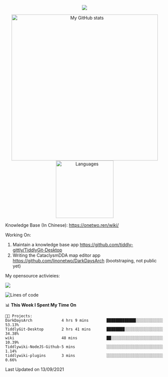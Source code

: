 <a href="https://github.com/linonetwo">
    <p align="center">
        <img src="https://github-profile-trophy.vercel.app/?username=linonetwo&column=7&theme=onedark"/>
    </p>
</a>
<a align="center" href="https://github.com/linonetwo">
  <p align="center">
    <img src="https://github-readme-stats.vercel.app/api?username=linonetwo&show_icons=true&count_private=true" alt="My GitHub stats" width="465"/>
    <img src="https://github-readme-stats.vercel.app/api/top-langs/?username=linonetwo&layout=compact&langs_count=10" alt="Languages" height="183">
  </p>
</a>

Knowledge Base (In Chinese): https://onetwo.ren/wiki/

Working On: 

1. Maintain a knowledge base app https://github.com/tiddly-gittly/TiddlyGit-Desktop
1. Writing the CataclysmDDA map editor app https://github.com/linonetwo/DarkDaysArch (bootstraping, not public yet)

My opensource activieies:

![](https://visitor-badge.glitch.me/badge?page_id=linonetwo.linonetwo)

<!--START_SECTION:waka-->
![Lines of code](https://img.shields.io/badge/From%20Hello%20World%20I%27ve%20Written-2.6%20million%20lines%20of%20code-blue)

📊 **This Week I Spent My Time On** 

```text
🐱‍💻 Projects: 
DarkDaysArch             4 hrs 9 mins        █████████████░░░░░░░░░░░░   53.13% 
TiddlyGit-Desktop        2 hrs 41 mins       ████████░░░░░░░░░░░░░░░░░   34.38% 
wiki                     48 mins             ██░░░░░░░░░░░░░░░░░░░░░░░   10.39% 
Tiddlywiki-NodeJS-Github-5 mins              ░░░░░░░░░░░░░░░░░░░░░░░░░   1.14% 
tiddlywiki-plugins       3 mins              ░░░░░░░░░░░░░░░░░░░░░░░░░   0.66%

```


 Last Updated on 13/09/2021
<!--END_SECTION:waka-->
